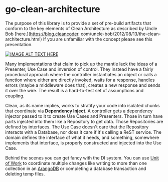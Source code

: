 # go-clean-architecture

The purpose of this library is to provide a set of pre-build artifacts that
conform to the key elements of Clean Architecture as described by Uncle Bob
[here.](https://blog.cleancoder.
com/uncle-bob/2012/08/13/the-clean-architecture.html) If you are unfamiliar 
with the concept please see this presentation. 

[![IMAGE ALT TEXT HERE](https://img.youtube.com/vi/o_TH-Y78tt4/0.jpg)](https://www.youtube.com/watch?v=o_TH-Y78tt4)


Many implementations that claim to pick up the mantle lack the ideas of a 
Presenter, Use Case and inversion of control. They instead have a fairly 
procedural approach where the controller instantiates an object or calls a 
function where either are directly invoked, waits for a response, handles 
errors (maybe a middleware does that), creates a new response and sends it 
over the wire. The result is a hard-to-test set of assumptions and coupling. 

Clean, as its name implies, works to stratify your code into isolated chunks 
that coordinate via **Dependency Inject**. A controller gets a dependency 
injector passed to it to create Use Cases and Presenters. Those in turn have 
parts injected into them like a Repository to get data. Those Repositories 
are defined by interfaces. The Use Case doesn't care that the Repository 
interacts with a Database, nor does it care if it's calling a ReST service. 
The domain defines the interface of what it needs, and something, somewhere 
implements that interface, is properly constructed and injected into the Use 
Case.

Behind the scenes you can get fancy with the DI system. You can use [Unit of 
Work](https://www.oreilly.com/library/view/beginning-solid-principles/9781484218488/A416860_1_En_10_Chapter.html) 
to coordinate multiple changes like writing to more than one collection in 
an [ArangoDB](https://www.arangodb.com) or completing a database transaction 
and deleting temp files.